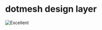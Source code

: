 # dotmesh design layer

![Excellent](https://media.giphy.com/media/vMnuZGHJfFSTe/giphy.gif "Excellent")
